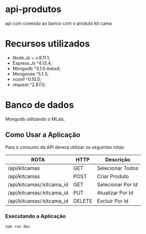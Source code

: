 # api-produtos
api com conexão ao banco com o produto kit cama

# Recursos utilizados
- Node.Js ~ v.8.11.1;
- Express.Js ^4.13.4;
- Mongodb ^3.1.0-beta4;
- Mongoose ^5.1.3;
- nconf ^0.10.0;
- request ^2.87.0;

# Banco de dados
Mongodb utilizando o MLab;

## Como Usar a Aplicação ##
Para o consumo da API deverá utilizar os seguintes rotas:


   ROTA                   	|	HTTP	|	Descrição		|
---------------------------	| ---------	| -----------------	|							
 /api/kitcamas             	|	GET		| Selecionar Todos	|
 /api/kitcamas 				|	POST	| Criar Produto		|
 /api/kitcamas/:kitcama_id	|	GET		| Selecionar Por Id	|
 /api/kitcamas/:kitcama_id	|	PUT		| Atualizar Por Id	|
 /api/kitcamas/:kitcama_id	|	DELETE	| Excluir Por Id	|

### Executando a Aplicação
```
npm run dev
```